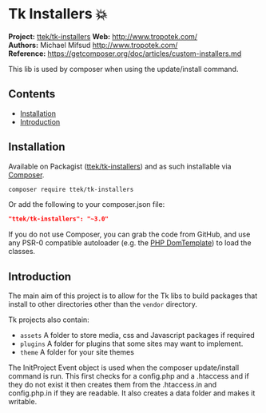 # Tk Installers :boom: 

__Project:__ [ttek/tk-installers](http://packagist.org/packages/ttek/tk-installers)
__Web:__ <http://www.tropotek.com/>  
__Authors:__ Michael Mifsud <http://www.tropotek.com/>  
__Reference:__ <https://getcomposer.org/doc/articles/custom-installers.md>  
  
This lib is used by composer when using the update/install command.

## Contents

- [Installation](#installation)
- [Introduction](#introduction)


## Installation

Available on Packagist ([ttek/tk-installers](http://packagist.org/packages/ttek/tk-installers))
and as such installable via [Composer](http://getcomposer.org/).

```bash
composer require ttek/tk-installers
```

Or add the following to your composer.json file:

```json
"ttek/tk-installers": "~3.0"
```

If you do not use Composer, you can grab the code from GitHub, and use any
PSR-0 compatible autoloader (e.g. the [PHP DomTemplate](https://github.com/tropotek/tk-installers))
to load the classes.

## Introduction

The main aim of this project is to allow for the Tk libs to build packages that install
to other directories other than the `vendor` directory.

Tk projects also contain:

 - `assets` A folder to store media, css and Javascript packages if required
 - `plugins` A folder for plugins that some sites may want to implement.
 - `theme` A folder for your site themes

The InitProject Event object is used when the composer update/install command is 
run. This first checks for a config.php and a .htaccess and if they do not exist it then creates them from 
the .htaccess.in and config.php.in if they are readable. It also creates a data folder and makes it writable.


